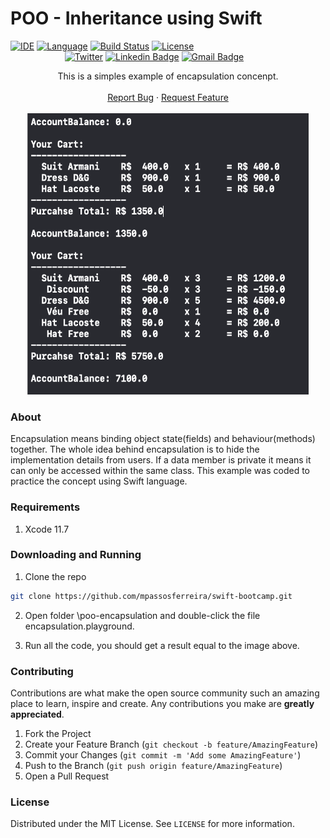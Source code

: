 # POO - Inheritance using Swift

[![IDE](https://img.shields.io/badge/Xcode-11.7-blue.svg)](https://developer.apple.com/xcode/)
[![Language](https://img.shields.io/badge/swift-5-orange.svg)](https://swift.org)
[![Build Status](https://img.shields.io/badge/build-passing-green)](https://img.shields.io/badge/build-passing-green)
[![License](https://img.shields.io/github/license/Clean-Swift/CleanStore.svg)](LICENSE)
&nbsp; &nbsp; &nbsp; &nbsp; &nbsp; &nbsp; &nbsp; &nbsp; &nbsp; &nbsp; &nbsp; &nbsp; &nbsp; &nbsp; &nbsp; &nbsp; &nbsp; &nbsp; &nbsp;&nbsp; &nbsp; &nbsp;
&nbsp; &nbsp; &nbsp; &nbsp; &nbsp; &nbsp; &nbsp; &nbsp; &nbsp; &nbsp; &nbsp; &nbsp; &nbsp; &nbsp; &nbsp; &nbsp; [![Twitter](https://img.shields.io/twitter/url/https/twitter.com/cloudposse.svg?style=social&label=Twitter)](https://twitter.com/mpassosferreira)
[![Linkedin Badge](https://img.shields.io/badge/-LinkedIn-blue?style=flat-square&logo=Linkedin&logoColor=white&link=https://www.linkedin.com/in/marciopassosferreira/)](https://www.linkedin.com/in/marciopassosferreira/)
[![Gmail Badge](https://img.shields.io/badge/-Gmail-c14438?style=flat-square&logo=Gmail&logoColor=white&link=mailto:marciopas@gmail.com)](mailto:marciopas@gmail.com)




<p align="center">
  <p align="center">
This is a simples example of encapsulation concenpt.
    <br />
    <br />
    <a href="https://github.com/mpassosferreira/KidsMakeMath/issues">Report Bug</a>
    ·
    <a href="https://github.com/mpassosferreira/KidsMakeMath/issues">Request Feature</a>
    <br />
    <br />
    <img src="poo-encapsulation.png" alt="POO - Inheritance" width="450" height="450">
  </p>
 </p>
  
### About 

Encapsulation means binding object state(fields) and behaviour(methods) together. The whole idea behind encapsulation is to hide the implementation details from users. If a data member is private it means it can only be accessed within the same class. This example was coded to practice the concept using Swift language.

### Requirements

1.  Xcode 11.7

### Downloading and Running

1.  Clone the repo
```sh
git clone https://github.com/mpassosferreira/swift-bootcamp.git
```
2. Open folder \poo-encapsulation and double-click the file encapsulation.playground.

3. Run all the code, you should get a result equal to the image above.

### Contributing

Contributions are what make the open source community such an amazing place to learn, inspire and create. Any contributions you make are **greatly appreciated**.

1. Fork the Project
2. Create your Feature Branch (`git checkout -b feature/AmazingFeature`)
3. Commit your Changes (`git commit -m 'Add some AmazingFeature'`)
4. Push to the Branch (`git push origin feature/AmazingFeature`)
5. Open a Pull Request

### License

Distributed under the MIT License. See `LICENSE` for more information.
 
 
[Twitter URL]: https://twitter.com/mpassosferreira
[linkedin-url]: https://linkedin.com/in/marciopassosferreira
